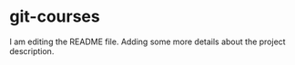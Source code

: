 
# git-courses
I am editing the README file. Adding some more details about the project description.
